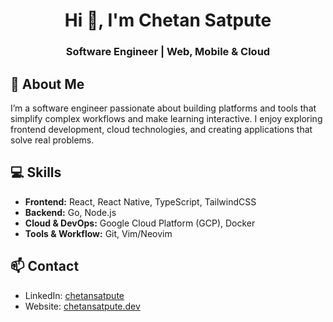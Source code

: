 <h1 align="center">Hi 👋, I'm Chetan Satpute</h1>
<h3 align="center">Software Engineer | Web, Mobile & Cloud</h3>

## 🌱 About Me
I’m a software engineer passionate about building platforms and tools that simplify complex workflows and make learning interactive. I enjoy exploring frontend development, cloud technologies, and creating applications that solve real problems.

## 💻 Skills
- **Frontend:** React, React Native, TypeScript, TailwindCSS  
- **Backend:** Go, Node.js
- **Cloud & DevOps:** Google Cloud Platform (GCP), Docker  
- **Tools & Workflow:** Git, Vim/Neovim  

## 📫 Contact
- LinkedIn: [chetansatpute](https://www.linkedin.com/in/chetansatpute)  
- Website: [chetansatpute.dev](https://chetansatpute.dev)  
